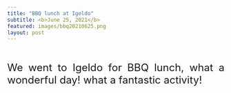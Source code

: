 ```yaml
---
title: "BBQ lunch at Igeldo"
subtitle: <b>June 25, 2021</b>
featured: images/bbq20210625.png
layout: post
---
```


<br>
<P ALIGN="justify"> <font size="5"> We went to Igeldo for BBQ lunch, what a wonderful day! what a fantastic activity! </font></p>
